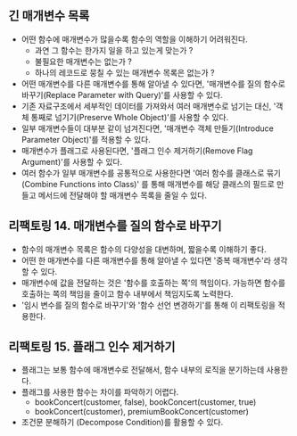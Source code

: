 ## 긴 매개변수 목록

- 어떤 함수에 매개변수가 많을수록 함수의 역할을 이해하기 어려워진다.
    - 과연 그 함수는 한가지 일을 하고 있는게 맞는가 ? 
    - 불필요한 매개변수는 없는가 ?
    - 하나의 레코드로 뭉칠 수 있는 매개변수 목록은 없는가 ? 
- 어떤 매개변수를 다른 매개변수를 통해 알아낼 수 있다면, '매개변수를 질의 함수로 바꾸기(Replace Parameter with Query)'를 사용할 수 있다.
- 기존 자료구조에서 세부적인 데이터를 가져와서 여러 매개변수로 넘기는 대신, '객체 통째로 넘기기(Preserve Whole Object)'를 사용할 수 있다.
- 일부 매개변수들이 대부분 같이 넘겨진다면, '매개변수 객체 만들기(Introduce Parameter Object)'를 적용할 수 있다.
- 매개변수가 플래그로 사용된다면, '플래그 인수 제거하기(Remove Flag Argument)'를 사용할 수 있다.
- 여러 함수가 일부 매개변수를 공통적으로 사용한다면 '여러 함수를 클래스로 묶기(Combine Functions into Class)' 를 통해 
  매개변수를 해당 클래스의 필드로 만들고 메서드에 전달해야 할 매개변수 목록을 줄일 수 있다.
  
## 리팩토링 14. 매개변수를 질의 함수로 바꾸기 

- 함수의 매개변수 목록은 함수의 다양성을 대변하며, 짧을수록 이해하기 좋다.
- 어떤 한 매개변수를 다른 매개변수를 통해 알아낼 수 있다면 '중복 매개변수'라 생각할 수 있다.
- 매개변수에 값을 전달하는 것은 '함수를 호출하는 쪽'의 책임이다. 가능하면 함수를 호출하는 쪽의 책임을 줄이고 함수 내부에서 책임지도록 노력한다.
- '임시 변수를 질의 함수로 바꾸기'와 '함수 선언 변경하기'를 통해 이 리팩토링을 적용한다.

## 리팩토링 15. 플래그 인수 제거하기
- 플래그는 보통 함수에 매개변수로 전달해서, 함수 내부의 로직을 분기하는데 사용한다.
- 플래그를 사용한 함수는 차이를 파악하기 어렵다.
    - bookConcert(customer, false), bookConcert(customer, true)
    - bookConcert(customer), premiumBookConcert(customer)
- 조건문 분해하기 (Decompose Condition)를 활용할 수 있다.